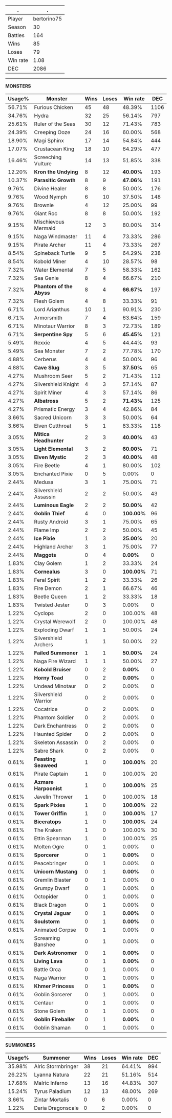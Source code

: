 .|.
|-|-
Player|bertorino75
Season|30
Battles|164
Wins|85
Loses|79
Win rate|1.08
DEC|2086

---
**MONSTERS**

Usage%|Monster|Wins|Loses|Win rate|DEC|
-|-|-|-|-|-|
56.71%|Furious Chicken|45|48|48.39%|1106|
34.76%|Hydra|32|25|56.14%|797|
25.61%|Ruler of the Seas|30|12|71.43%|783|
24.39%|Creeping Ooze|24|16|60.00%|568|
18.90%|Magi Sphinx|17|14|54.84%|444|
17.07%|Crustacean King|18|10|64.29%|477|
16.46%|Screeching Vulture|14|13|51.85%|338|
12.20%|**Kron the Undying**|8|12|**40.00%**|193|
10.37%|**Parasitic Growth**|8|9|**47.06%**|191|
9.76%|Divine Healer|8|8|50.00%|176|
9.76%|Wood Nymph|6|10|37.50%|148|
9.76%|Brownie|4|12|25.00%|99|
9.76%|Giant Roc|8|8|50.00%|192|
9.15%|Mischievous Mermaid|12|3|80.00%|314|
9.15%|Naga Windmaster|11|4|73.33%|286|
9.15%|Pirate Archer|11|4|73.33%|267|
8.54%|Spineback Turtle|9|5|64.29%|238|
8.54%|Kobold Miner|4|10|28.57%|98|
7.32%|Water Elemental|7|5|58.33%|162|
7.32%|Sea Genie|8|4|66.67%|210|
7.32%|**Phantom of the Abyss**|8|4|**66.67%**|197|
7.32%|Flesh Golem|4|8|33.33%|91|
6.71%|Lord Arianthus|10|1|90.91%|230|
6.71%|Armorsmith|7|4|63.64%|159|
6.71%|Minotaur Warrior|8|3|72.73%|189|
6.71%|**Serpentine Spy**|5|6|**45.45%**|121|
5.49%|Rexxie|4|5|44.44%|93|
5.49%|Sea Monster|7|2|77.78%|170|
4.88%|Cerberus|4|4|50.00%|96|
4.88%|**Cave Slug**|3|5|**37.50%**|65|
4.27%|Mushroom Seer|5|2|71.43%|112|
4.27%|Silvershield Knight|4|3|57.14%|87|
4.27%|Spirit Miner|4|3|57.14%|86|
4.27%|**Albatross**|5|2|**71.43%**|125|
4.27%|Prismatic Energy|3|4|42.86%|84|
3.66%|Sacred Unicorn|3|3|50.00%|64|
3.66%|Elven Cutthroat|5|1|83.33%|118|
3.05%|**Mitica Headhunter**|2|3|**40.00%**|43|
3.05%|**Light Elemental**|3|2|**60.00%**|71|
3.05%|**Elven Mystic**|2|3|**40.00%**|48|
3.05%|Fire Beetle|4|1|80.00%|102|
3.05%|Enchanted Pixie|0|5|0.00%|0|
2.44%|Medusa|3|1|75.00%|71|
2.44%|Silvershield Assassin|2|2|50.00%|43|
2.44%|**Luminous Eagle**|2|2|**50.00%**|42|
2.44%|**Goblin Thief**|4|0|**100.00%**|96|
2.44%|Rusty Android|3|1|75.00%|65|
2.44%|Flame Imp|2|2|50.00%|45|
2.44%|**Ice Pixie**|1|3|**25.00%**|20|
2.44%|Highland Archer|3|1|75.00%|77|
2.44%|**Maggots**|0|4|**0.00%**|0|
1.83%|Clay Golem|1|2|33.33%|24|
1.83%|**Cornealus**|3|0|**100.00%**|71|
1.83%|Feral Spirit|1|2|33.33%|26|
1.83%|Fire Demon|2|1|66.67%|46|
1.83%|Beetle Queen|1|2|33.33%|18|
1.83%|Twisted Jester|0|3|0.00%|0|
1.22%|Cyclops|2|0|100.00%|48|
1.22%|Crystal Werewolf|2|0|100.00%|48|
1.22%|Exploding Dwarf|1|1|50.00%|24|
1.22%|Silvershield Archers|1|1|50.00%|22|
1.22%|**Failed Summoner**|1|1|**50.00%**|24|
1.22%|Naga Fire Wizard|1|1|50.00%|27|
1.22%|**Kobold Bruiser**|0|2|**0.00%**|0|
1.22%|**Horny Toad**|0|2|**0.00%**|0|
1.22%|Undead Minotaur|0|2|0.00%|0|
1.22%|Silvershield Warrior|0|2|0.00%|0|
1.22%|Cocatrice|0|2|0.00%|0|
1.22%|Phantom Soldier|0|2|0.00%|0|
1.22%|Dark Enchantress|0|2|0.00%|0|
1.22%|Haunted Spider|0|2|0.00%|0|
1.22%|Skeleton Assassin|0|2|0.00%|0|
1.22%|Sabre Shark|0|2|0.00%|0|
0.61%|**Feasting Seaweed**|1|0|**100.00%**|20|
0.61%|Pirate Captain|1|0|100.00%|20|
0.61%|**Azmare Harpoonist**|1|0|**100.00%**|25|
0.61%|Javelin Thrower|1|0|100.00%|18|
0.61%|**Spark Pixies**|1|0|**100.00%**|22|
0.61%|**Tower Griffin**|1|0|**100.00%**|17|
0.61%|**Biceratops**|1|0|**100.00%**|24|
0.61%|The Kraken|1|0|100.00%|30|
0.61%|Ettin Spearman|1|0|100.00%|25|
0.61%|Molten Ogre|0|1|0.00%|0|
0.61%|**Sporcerer**|0|1|**0.00%**|0|
0.61%|Peacebringer|0|1|0.00%|0|
0.61%|**Unicorn Mustang**|0|1|**0.00%**|0|
0.61%|Gremlin Blaster|0|1|0.00%|0|
0.61%|Grumpy Dwarf|0|1|0.00%|0|
0.61%|Octopider|0|1|0.00%|0|
0.61%|Black Dragon|0|1|0.00%|0|
0.61%|**Crystal Jaguar**|0|1|**0.00%**|0|
0.61%|**Soulstorm**|0|1|**0.00%**|0|
0.61%|Animated Corpse|0|1|0.00%|0|
0.61%|Screaming Banshee|0|1|0.00%|0|
0.61%|**Dark Astronomer**|0|1|**0.00%**|0|
0.61%|**Living Lava**|0|1|**0.00%**|0|
0.61%|Battle Orca|0|1|0.00%|0|
0.61%|Naga Warrior|0|1|0.00%|0|
0.61%|**Khmer Princess**|0|1|**0.00%**|0|
0.61%|Goblin Sorcerer|0|1|0.00%|0|
0.61%|Centaur|0|1|0.00%|0|
0.61%|Stone Golem|0|1|0.00%|0|
0.61%|**Goblin Fireballer**|0|1|**0.00%**|0|
0.61%|Goblin Shaman|0|1|0.00%|0|

---
**SUMMONERS**

Usage%|Summoner|Wins|Loses|Win rate|DEC|
-|-|-|-|-|-|
35.98%|Alric Stormbringer|38|21|64.41%|994|
26.22%|Lyanna Natura|22|21|51.16%|514|
17.68%|Malric Inferno|13|16|44.83%|307|
15.24%|Tyrus Paladium|12|13|48.00%|269|
3.66%|Zintar Mortalis|0|6|0.00%|0|
1.22%|Daria Dragonscale|0|2|0.00%|0|
